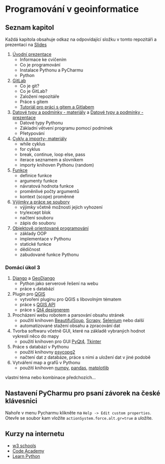 # Programování v geoinformatice
## Seznam kapitol
Každá kapitola obsahuje odkaz na odpovídající složku v tomto repozitáři a prezentaci na [Slides](https://slides.com)
1. [Úvodní prezentace](https://slides.com/bulva/programovani-v-geoinformatice-uvod)
    * Informace ke cvičením
    * Co je programování
    * Instalace Pythonu a PyCharmu
    * Python
2. [GitLab](https://slides.com/bulva/gitlab)
    * Co je git?
    * Co je GitLab?
    * Založení repozitáře
    * Práce s gitem
    * [Tutoriál pro práci s gitem a Gitlabem](https://github.com/Bulva/python-2022/tree/main/02-git_a_Gitlab)
3. [Datové typy a podmínky - materiály](https://github.com/Bulva/python-2022/tree/main/03-datove_typy_a_podminky) a [Datové typy a podmínky - prezentace](https://slides.com/bulva/datove-typy-a-podminky)
    * Datové typy Pythonu
    * Základní větvení programu pomocí podmínek
    * Přetypování
4. [Cykly a importy- materiály](https://github.com/Bulva/python-2022/tree/main/04-cykly_a_importy)
    * while cyklus
    * for cyklus
    * break, continue, loop else,   pass
    * iterace seznamem a slovníkem
    * importy knihoven Pythonu (random)
5. [Funkce](https://github.com/Bulva/python-2022/tree/main/04-cykly_a_importy)
    * definice funkce
    * argumenty funkce
    * návratová hodnota funkce
    * proměnlivé počty argumentů
    * kontext (scope) proměnné
6. [Výjimky a práce se soubory](https://github.com/Bulva/python-2022/tree/main/06-vyjimky_a_prace_se_soubory)
    * výjimky včetně možnosti jejich vyhození
    * try/except blok
    * načtení souboru
    * zápis do souboru
7. [Objektově orientované programování](https://github.com/Bulva/python-2022/tree/main/07-objektove_orientovane_programovani)
    * základy OOP
    * implementace v Pythonu
    * statické funkce
    * dědičnost
    * zabudované funkce Pythonu


### Domácí úkol 3
1. [Django](https://www.djangoproject.com/) a [GeoDjango](https://docs.djangoproject.com/en/2.1/ref/contrib/gis/)
    * Python jako serverové řešení na webu
    * práce s databází
2. Plugin pro [QGIS](https://docs.qgis.org/testing/en/docs/pyqgis_developer_cookbook/plugins.html)
    * vytvoření pluginu pro QGIS s libovolným tématem
    * práce s [QGIS API](https://qgis.org/api/)
    * práce s [Qt4 designerem](http://doc.qt.io/archives/qt-4.8/designer-manual.html)
3. Procházení webu robotem a parsování obsahu stránek
    * použití knihoven [BeautifulSoup](https://www.crummy.com/software/BeautifulSoup/bs4/doc/), [Scrapy](https://scrapy.org/), [Selenium](https://selenium-python.readthedocs.io/) nebo další
    * automatizované stažení obsahu a zpracování dat
4. Tvorba softwaru včetně GUI, které na základě vybraných hodnot vykreslí něco do mapy
    * použití knihoven pro GUI [PyQt4](https://www.riverbankcomputing.com/software/pyqt/download), [Tkinter](https://wiki.python.org/moin/TkInter)
5. Práce s databází v Pythonu
    * použití knihovny [psycopg2](http://initd.org/psycopg/)
    * načtení dat z databáze, práce s nimi a uložení dat v jiné podobě
6. Vytváření map a grafů v Pythonu
    * použití knihoven [numpy](http://www.numpy.org/), [pandas](https://pandas.pydata.org/), [matplotlib](https://matplotlib.org/)

vlastní téma nebo kombinace předchozích...


## Nastavení PyCharmu pro psaní závorek na české klávesnici
Nahoře v menu Pycharmu klikněte na `Help -> Edit custom properties`. Otevře se soubor kam vložíte `actionSystem.force.alt.gr=true` a uložíte.

## Kurzy na internetu
* [w3 schools](https://www.w3schools.com/python/)
* [Code Academy](https://www.codecademy.com/learn/learn-python)
* [Learn Python](https://www.learnpython.org/)
